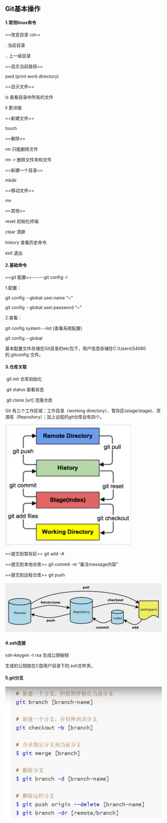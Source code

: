 ## Git基本操作

#### 1.常用linux命令

==改变目录 cd==

. 当前目录

.. 上一级目录

==显示当前路径==

pwd (print work directory)

==显示文件==

ls 查看目录中所有的文件

ll 更详细

==新建文件==

touch

==删除==

rm	只能删除文件

rm -r 删除文件夹和文件

==新建一个目录==

mkdir

==移动文件==

mv

==其他==

reset 初始化终端

clear 清屏

history 查看历史命令

exit 退出



#### 2.基础命令

==git 配置==------git config -l

1.配置：

git config --global user.name “~”

git config --global user.password “~”

2.查看：

git config system --list (查看系统配置)

git config --global

基本配置文件存储在Git目录的etc包下，用户信息存储在C:\Users\54060的.gitconfig 文件。



#### 3.仓库关联

​	git init	仓库初始化

​	git status  查看状态

​	git clone [url]  克隆仓库

Git 有三个工作区域：工作目录（working directory）、暂存区(stage/stage)、资源库（Repository）；加上远程的git仓库会有四个。

![image-20211206190005067](Git基本操作.assets/image-20211206190005067.png)

==提交到暂存区==  git add -A

==提交到本地仓库== git commit -m “备注message内容”

==提交到远程仓库== git push



![image-20211206191727659](Git基本操作.assets/image-20211206191727659.png)



#### 4.ssh连接

ssh-keygen -t rsa   生成公钥秘钥

生成的公钥放在C盘用户目录下的.ssh文件夹。





#### 5.git分支

 ![image-20211206201528846](Git基本操作.assets/image-20211206201528846.png)
